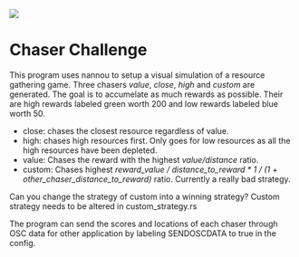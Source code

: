 ![](https://github.com/YassinYassinYassin/chaser_challenge/blob/main/resources/simulation.gif)


# Chaser Challenge
  
This program uses nannou to setup a visual simulation of a resource gathering game. Three chasers _value_, _close_, _high_ and _custom_ are generated. The goal is to accumelate as much rewards as possible. Their are high rewards labeled green worth 200 and low rewards labeled blue worth 50. 
- close: chases the closest resource regardless of value.
- high: chases high resources first. Only goes for low resources as all the high resources have been depleted.
- value: Chases the reward with the highest _value/distance_ ratio. 
- custom: Chases highest _reward_value / distance_to_reward  * 1 / (1 + other_chaser_distance_to_reward)_ ratio. Currently a really bad strategy. 

Can you change the strategy of custom into a winning strategy? Custom strategy needs to be altered in custom_strategy.rs

The program can send the scores and locations of each chaser through OSC data for other application by labeling SENDOSCDATA to true in the config.

